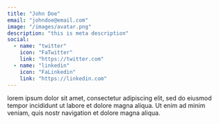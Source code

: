 ```yaml
---
title: "John Doe"
email: "johndoe@email.com"
image: "/images/avatar.png"
description: "this is meta description"
social: 
  - name: "twitter"
    icon: "FaTwitter"
    link: "https://twitter.com"
  - name: "linkedin"
    icon: "FaLinkedin"
    link: "https://linkedin.com"
---
```


lorem ipsum dolor sit amet, consectetur adipiscing elit, sed do eiusmod tempor incididunt ut labore et dolore magna aliqua. Ut enim ad minim veniam, quis nostr navigation et dolore magna aliqua.
